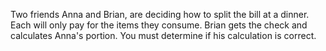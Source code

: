 Two friends Anna and Brian, are deciding how to split the bill at a dinner. Each will only pay for the items they consume. Brian gets the check and calculates Anna's portion. You must determine if his calculation is correct.